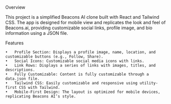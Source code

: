 Overview

This project is a simplified Beacons AI clone built with React and Tailwind CSS. The app is designed for mobile view and replicates the look and feel of Beacons.ai, providing customizable social links, profile image, and bio information using a JSON file.

Features

	•	Profile Section: Displays a profile image, name, location, and customizable buttons (e.g., Follow, Share).
	•	Social Icons: Customizable social media icons with links.
	•	Link Rows: Displays a series of links with images, titles, and descriptions.
	•	Fully Customizable: Content is fully customizable through a data.json file.
	•	Tailwind CSS: Easily customizable and responsive using utility-first CSS with Tailwind.
	•	Mobile-First Design: The layout is optimized for mobile devices, replicating Beacons AI’s style.
